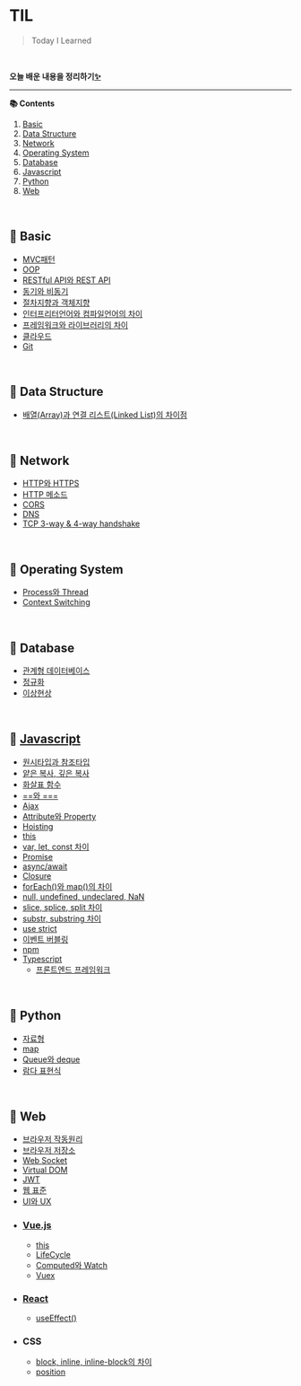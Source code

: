 # TIL
> Today I Learned

<br>

**오늘 배운 내용을 정리하기[✨](https://github.com/Haeun-Jung/TIL/blob/main/기술면접/README.md)**

---

**📚 Contents**
1. [Basic](#-basic)
2. [Data Structure](#-data-structure)
3. [Network](#-network)
4. [Operating System](#-operating-system)
5. [Database](#-database)
6. [Javascript](#-javascript)
7. [Python](#-python)
8. [Web](#-web)

<br>
<!--
# 📌 Computer Science

<br>

# 📌 Algorithm

<br>
--!>

## 📌 Basic
- [MVC패턴](https://github.com/Haeun-Jung/TIL/blob/main/Basic/MVC_Pattern.md)
- [OOP](https://github.com/Haeun-Jung/TIL/blob/main/Basic/OOP.md)
- [RESTful API와 REST API](https://github.com/Haeun-Jung/TIL/blob/main/Basic/RESTful_API%26REST_API.md)
- [동기와 비동기](https://github.com/Haeun-Jung/TIL/blob/main/Basic/동기와_비동기.md)
- [절차지향과 객체지향](https://github.com/Haeun-Jung/TIL/blob/main/Basic/절차지향과_객체지향.md)
- [인터프리터언어와 컴파일언어의 차이](https://github.com/Haeun-Jung/TIL/blob/main/Basic/인터프리터언어와_컴파일언어.md)
- [프레임워크와 라이브러리의 차이](https://github.com/Haeun-Jung/TIL/blob/main/Basic/프레임워크와_라이브러리.md)
- [클라우드](https://github.com/Haeun-Jung/TIL/blob/main/Basic/클라우드.md)
- [Git](https://github.com/Haeun-Jung/TIL/blob/main/Basic/Git.md)

<br>

## 📌 Data Structure
- [배열(Array)과 연결 리스트(Linked List)의 차이점](https://github.com/Haeun-Jung/TIL/blob/main/DataStructure/Array%26LinkedList.md)

<br>

## 📌 Network
- [HTTP와 HTTPS](https://github.com/Haeun-Jung/TIL/blob/master/Network/HTTP&HTTPS.md)
- [HTTP 메소드](https://github.com/Haeun-Jung/TIL/blob/master/Network/HTTPmethod.md)
- [CORS](https://github.com/Haeun-Jung/TIL/blob/master/Network/CORS.md)
- [DNS](https://github.com/Haeun-Jung/TIL/blob/master/Network/DNS.md)
- [TCP 3-way & 4-way handshake](https://github.com/Haeun-Jung/TIL/blob/master/Network/TCP_3-way_4-way_handshake.md)

<br>

## 📌 Operating System
- [Process와 Thread](https://github.com/Haeun-Jung/TIL/blob/master/OperatingSystem/Process&Thread.md)
- [Context Switching](https://github.com/Haeun-Jung/TIL/blob/main/OperatingSystem/Context_Switching.md)

<br>

## 📌 Database
- [관계형 데이터베이스](https://github.com/Haeun-Jung/TIL/blob/master/Database/관계형DB.md)  
- [정규화](https://github.com/Haeun-Jung/TIL/blob/master/Database/정규화.md)  
- [이상현상](https://github.com/Haeun-Jung/TIL/blob/master/Database/이상현상.md)

<br>

## 📌 [Javascript](https://github.com/Haeun-Jung/TIL/blob/master/Javascript/README.md)
  - [원시타입과 참조타입](https://github.com/Haeun-Jung/TIL/blob/master/Javascript/원시타입과_참조타입.md)
  - [얕은 복사, 깊은 복사](https://github.com/Haeun-Jung/TIL/blob/master/Javascript/얕은복사_깊은복사.md)
  - [화살표 함수](https://github.com/Haeun-Jung/TIL/blob/master/Javascript/ArrowFunction.md)
  - [==와 ===](https://github.com/Haeun-Jung/TIL/blob/master/Javascript/==&===.md)
  - [Ajax](https://github.com/Haeun-Jung/TIL/blob/master/Javascript/Ajax.md)
  - [Attribute와 Property](https://github.com/Haeun-Jung/TIL/blob/master/Javascript/Attribute&Property.md)
  - [Hoisting](https://github.com/Haeun-Jung/TIL/blob/master/Javascript/Hoisting.md)
  - [this](https://github.com/Haeun-Jung/TIL/blob/master/Javascript/this.md)
  - [var, let, const 차이](https://github.com/Haeun-Jung/TIL/blob/master/Javascript/var&let&const.md)
  - [Promise](https://github.com/Haeun-Jung/TIL/blob/master/Javascript/Promise.md)
  - [async/await](https://github.com/Haeun-Jung/TIL/blob/master/Javascript/async&await.md)
  - [Closure](https://github.com/Haeun-Jung/TIL/blob/master/Javascript/Closure.md)
  - [forEach()와 map()의 차이](https://github.com/Haeun-Jung/TIL/blob/master/Javascript/forEach()&map().md)
  - [null, undefined, undeclared, NaN](https://github.com/Haeun-Jung/TIL/blob/master/Javascript/null&undefined&undeclared&NaN.md)
  - [slice, splice, split 차이](https://github.com/Haeun-Jung/TIL/blob/master/Javascript/slice&splice&split.md)
  - [substr, substring 차이](https://github.com/Haeun-Jung/TIL/blob/master/Javascript/substr&substring.md)
  - [use strict](https://github.com/Haeun-Jung/TIL/blob/master/Javascript/엄격모드.md)
  - [이벤트 버블링](https://github.com/Haeun-Jung/TIL/blob/master/Javascript/이벤트버블링.md)
  - [npm](https://github.com/Haeun-Jung/TIL/blob/master/Javascript/npm.md)
  - [Typescript](https://github.com/Haeun-Jung/TIL/blob/master/Javascript/Typescript)
    - [프론트엔드 프레임워크](https://github.com/Haeun-Jung/TIL/blob/master/Javascript/Typescript/프론트엔드_프레임워크.md)

<br>

## 📌 Python
  - [자료형](https://github.com/Haeun-Jung/TIL/blob/master/Python/자료형.md)
  - [map](https://github.com/Haeun-Jung/TIL/blob/master/Python/map.md)
  - [Queue와 deque](https://github.com/Haeun-Jung/TIL/blob/master/Python/Queue&deque.md)
  - [람다 표현식](https://github.com/Haeun-Jung/TIL/blob/master/Python/lambda.md)

<br>

## 📌 Web
- [브라우저 작동원리](https://github.com/Haeun-Jung/TIL/blob/master/Web/브라우저_작동원리.md)
- [브라우저 저장소](https://github.com/Haeun-Jung/TIL/blob/master/Web/브라우저_저장소.md)
- [Web Socket](https://github.com/Haeun-Jung/TIL/blob/master/Web/WebSocket.md)
- [Virtual DOM](https://github.com/Haeun-Jung/TIL/blob/master/Web/VirtualDOM.md)
- [JWT](https://github.com/Haeun-Jung/TIL/blob/master/Web/JWT.md)
- [웹 표준](https://github.com/Haeun-Jung/TIL/blob/master/Web/Web-Standards.md)
- [UI와 UX](https://github.com/Haeun-Jung/TIL/blob/master/Web/UI&UX.md)
- ### [Vue.js](https://github.com/Haeun-Jung/TIL/blob/master/Web/Vue.js)
  - [this](https://github.com/Haeun-Jung/TIL/blob/master/Web/Vue.js/this.md)
  - [LifeCycle](https://github.com/Haeun-Jung/TIL/blob/master/Web/Vue.js/LifeCycle.md)
  - [Computed와 Watch](https://github.com/Haeun-Jung/TIL/blob/master/Web/Vue.js/Computed&Watch.md)
  - [Vuex](https://github.com/Haeun-Jung/TIL/blob/master/Web/Vue.js/Vuex.md)
- ### [React](https://github.com/Haeun-Jung/TIL/blob/master/Web/React)
  - [useEffect()](https://github.com/Haeun-Jung/TIL/blob/master/Web/React/useEffect().md)
- ### CSS
  - [block, inline, inline-block의 차이](https://github.com/Haeun-Jung/TIL/blob/master/Web/CSS/block&inline&inline-block.md)
  - [position](https://github.com/Haeun-Jung/TIL/blob/master/Web/CSS/position.md)

<br>

<!--
# 📌 ETC

<br>
--!>

